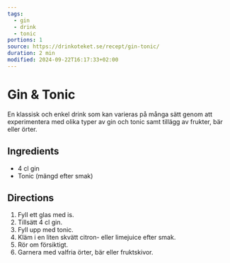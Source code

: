 ```yaml
---
tags:
  - gin
  - drink
  - tonic
portions: 1
source: https://drinkoteket.se/recept/gin-tonic/
duration: 2 min
modified: 2024-09-22T16:17:33+02:00
---
```


# Gin & Tonic

En klassisk och enkel drink som kan varieras på många sätt genom att experimentera med olika typer av gin och tonic samt tillägg av frukter, bär eller örter.

## Ingredients

- 4 cl gin
- Tonic (mängd efter smak)

## Directions

1. Fyll ett glas med is.
2. Tillsätt 4 cl gin.
3. Fyll upp med tonic.
4. Kläm i en liten skvätt citron- eller limejuice efter smak.
5. Rör om försiktigt.
6. Garnera med valfria örter, bär eller fruktskivor.

